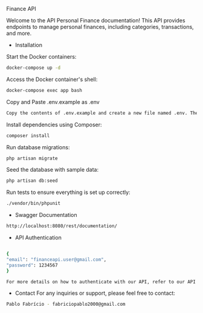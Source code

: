 Finance API

Welcome to the API Personal Finance documentation! This API provides endpoints to manage personal finances, including categories, transactions, and more.

- Installation

Start the Docker containers:
```sh
docker-compose up -d
```

Access the Docker container's shell:
```sh
docker-compose exec app bash
```

Copy and Paste .env.example as .env
```sh
Copy the contents of .env.example and create a new file named .env. Then, paste the copied contents into .env. Ensure to adjust the variables according to your environment.
```

Install dependencies using Composer:
```sh
composer install
```

Run database migrations:
```sh
php artisan migrate
```

Seed the database with sample data:
```sh
php artisan db:seed
```

Run tests to ensure everything is set up correctly:
```sh
./vendor/bin/phpunit
```

- Swagger Documentation
```sh
http://localhost:8080/rest/documentation/
```

- API Authentication
```sh

{
"email": "financeapi.user@gmail.com", 
"password": 1234567
}

For more details on how to authenticate with our API, refer to our API documentation.
```

- Contact
For any inquiries or support, please feel free to contact:
```sh
Pablo Fabrício - fabriciopablo2000@gmail.com
```
